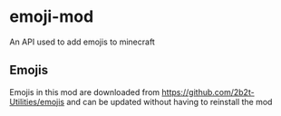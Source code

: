 # emoji-mod
An API used to add emojis to minecraft

## Emojis
Emojis in this mod are downloaded from https://github.com/2b2t-Utilities/emojis and can be updated without having to reinstall the mod
